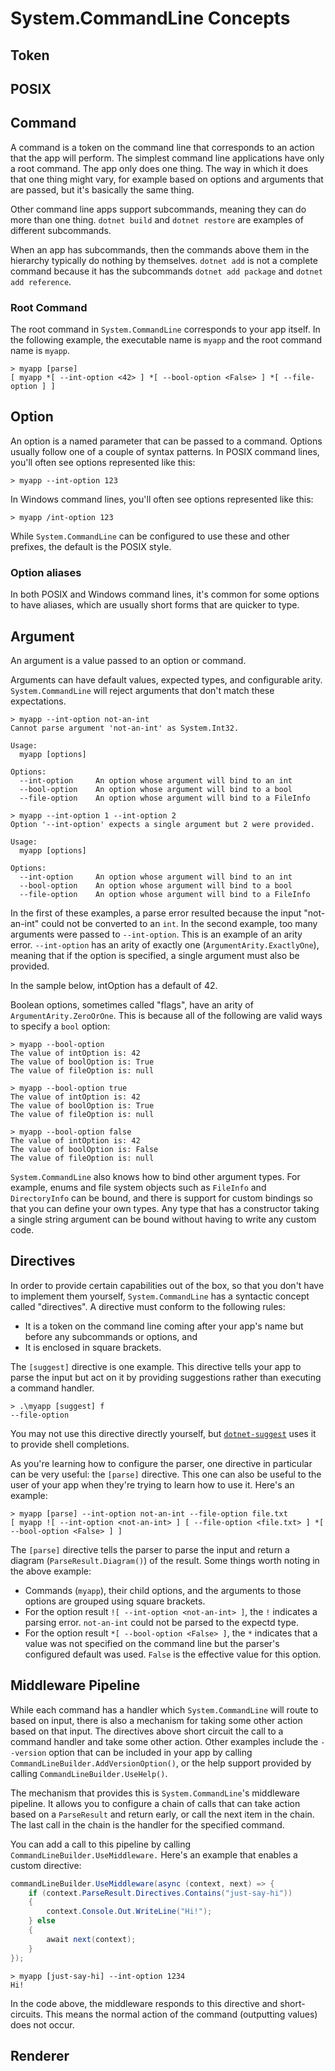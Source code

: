 # System.CommandLine Concepts

## Token


## POSIX


## Command

A command is a token on the command line that corresponds to an action that the app will perform. The simplest command line applications have only a root command. The app only does one thing. The way in which it does that one thing might vary, for example based on options and arguments that are passed, but it's basically the same thing. 

Other command line apps support subcommands, meaning they can do more than one thing. `dotnet build` and `dotnet restore` are examples of different subcommands.

When an app has subcommands, then the commands above them in the hierarchy typically do nothing by themselves. `dotnet add` is not a complete command because it has the subcommands `dotnet add package` and `dotnet add reference`.

### Root Command

The root command in `System.CommandLine` corresponds to your app itself. In the following example, the executable name is `myapp` and the root command name is `myapp`.

```console
> myapp [parse]
[ myapp *[ --int-option <42> ] *[ --bool-option <False> ] *[ --file-option ] ]

```

## Option

An option is a named parameter that can be passed to a command. Options usually follow one of a couple of syntax patterns. In POSIX command lines, you'll often see options represented like this:

```
> myapp --int-option 123
```

In Windows command lines, you'll often see options represented like this:

```
> myapp /int-option 123
```

While `System.CommandLine` can be configured to use these and other prefixes, the default is the POSIX style.

### Option aliases

In both POSIX and Windows command lines, it's common for some options to have aliases, which are usually short forms that are quicker to type. 

## Argument

An argument is a value passed to an option or command.

Arguments can have default values, expected types, and configurable arity. `System.CommandLine` will reject arguments that don't match these expectations. 

```console
> myapp --int-option not-an-int
Cannot parse argument 'not-an-int' as System.Int32.

Usage:
  myapp [options]

Options:
  --int-option     An option whose argument will bind to an int
  --bool-option    An option whose argument will bind to a bool
  --file-option    An option whose argument will bind to a FileInfo

> myapp --int-option 1 --int-option 2
Option '--int-option' expects a single argument but 2 were provided.

Usage:
  myapp [options]

Options:
  --int-option     An option whose argument will bind to an int
  --bool-option    An option whose argument will bind to a bool
  --file-option    An option whose argument will bind to a FileInfo
```

In the first of these examples, a parse error resulted because the input "not-an-int" could not be converted to an `int`. In the second example, too many arguments were passed to `--int-option`. This is an example of an arity error. `--int-option` has an arity of exactly one (`ArgumentArity.ExactlyOne`), meaning that if the option is specified, a single argument must also be provided.

In the sample below, intOption has a default of 42.

Boolean options, sometimes called "flags", have an arity of `ArgumentArity.ZeroOrOne`. This is because all of the following are valid ways to specify a `bool` option:

```console
> myapp --bool-option
The value of intOption is: 42
The value of boolOption is: True
The value of fileOption is: null

> myapp --bool-option true
The value of intOption is: 42
The value of boolOption is: True
The value of fileOption is: null

> myapp --bool-option false
The value of intOption is: 42
The value of boolOption is: False
The value of fileOption is: null
```

`System.CommandLine` also knows how to bind other argument types. For example, enums and file system objects such as `FileInfo` and `DirectoryInfo` can be bound, and there is support for custom bindings so that you can define your own types. Any type that has a constructor taking a single string argument can be bound without having to write any custom code.


## Directives

In order to provide certain capabilities out of the box, so that you don't have to implement them yourself, `System.CommandLine` has a syntactic concept called "directives". A directive must conform to the following rules: 

* It is a token on the command line coming after your app's name but before any subcommands or options, and
* It is enclosed in square brackets.

The `[suggest]` directive is one example. This directive tells your app to parse the input but act on it by providing suggestions rather than executing a command handler. 

```console
> .\myapp [suggest] f
--file-option
```

You may not use this directive directly yourself, but [`dotnet-suggest`](dotnet-suggest.md) uses it to provide shell completions.

As you're learning how to configure the parser, one directive in particular can be very useful: the `[parse]` directive. This one can also be useful to the user of your app when they're trying to learn how to use it. Here's an example:

```console
> myapp [parse] --int-option not-an-int --file-option file.txt
[ myapp ![ --int-option <not-an-int> ] [ --file-option <file.txt> ] *[ --bool-option <False> ] ]

```

The `[parse]` directive tells the parser to parse the input and return a diagram (`ParseResult.Diagram()`) of the result. Some things worth noting in the above example:

* Commands (`myapp`), their child options, and the arguments to those options are grouped using square brackets. 
* For the option result `![ --int-option <not-an-int> ]`, the `!` indicates a parsing error. `not-an-int` could not be parsed to the expectd type.
* For the option result `*[ --bool-option <False> ]`, the `*` indicates that a value was not specified on the command line but the parser's configured default was used. `False` is the effective value for this option.

## Middleware Pipeline

While each command has a handler which `System.CommandLine` will route to based on input, there is also a mechanism for taking some other action based on that input. The directives above short circuit the call to a command handler and take some other action. Other examples include the `--version` option that can be included in your app by calling `CommandLineBuilder.AddVersionOption()`, or the help support provided by calling `CommandLineBuilder.UseHelp()`.

The mechanism that provides this is `System.CommandLine`'s middleware pipeline. It allows you to configure a chain of calls that can take action based on a `ParseResult` and return early, or call the next item in the chain. The last call in the chain is the handler for the specified command.

You can add a call to this pipeline by calling `CommandLineBuilder.UseMiddleware.` Here's an example that enables a custom directive:

```csharp
commandLineBuilder.UseMiddleware(async (context, next) => {
    if (context.ParseResult.Directives.Contains("just-say-hi"))
    {
        context.Console.Out.WriteLine("Hi!");
    } else
    {
        await next(context);
    }
});
```
```console
> myapp [just-say-hi] --int-option 1234
Hi!
```

In the code above, the middleware responds to this directive and short-circuits. This means the normal action of the command (outputting values) does not occur.

## Renderer